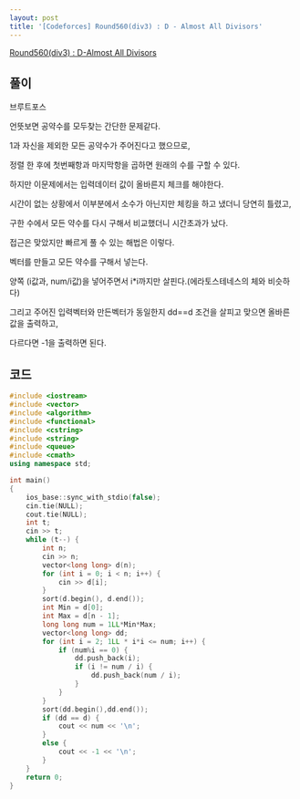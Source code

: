 ```yaml
---
layout: post
title: '[Codeforces] Round560(div3) : D - Almost All Divisors'
---
```


[Round560(div3) : D-Almost All Divisors](http://codeforces.com/contest/1165/problem/D)

## 풀이

브루트포스

언뜻보면 공약수를 모두찾는 간단한 문제같다.

1과 자신을 제외한 모든 공약수가 주어진다고 했으므로,

정렬 한 후에 첫번째항과 마지막항을 곱하면 원래의 수를 구할 수 있다.

하지만 이문제에서는 입력데이터 값이 올바른지 체크를 해야한다.

시간이 없는 상황에서 이부분에서 소수가 아닌지만 체킹을 하고 냈더니 당연히 틀렸고,

구한 수에서 모든 약수를 다시 구해서 비교했더니 시간초과가 났다.

접근은 맞았지만 빠르게 풀 수 있는 해법은 이렇다.

벡터를 만들고 모든 약수를 구해서 넣는다.

양쪽 (i값과, num/i값)을 넣어주면서 i*i까지만 살핀다.(에라토스테네스의 체와 비슷하다)

그리고 주어진 입력벡터와 만든벡터가 동일한지 dd==d 조건을 살피고 맞으면 올바른값을 출력하고,

다르다면 -1을 출력하면 된다.

## 코드

```cpp
#include <iostream>
#include <vector>
#include <algorithm>
#include <functional>
#include <cstring>
#include <string>
#include <queue>
#include <cmath>
using namespace std;

int main()
{
    ios_base::sync_with_stdio(false);
    cin.tie(NULL);
    cout.tie(NULL);
    int t;
    cin >> t;
    while (t--) {
        int n;
        cin >> n;
        vector<long long> d(n);
        for (int i = 0; i < n; i++) {
            cin >> d[i];
        }
        sort(d.begin(), d.end());
        int Min = d[0];
        int Max = d[n - 1];
        long long num = 1LL*Min*Max;
        vector<long long> dd;
        for (int i = 2; 1LL * i*i <= num; i++) {
            if (num%i == 0) {
                dd.push_back(i);
                if (i != num / i) {
                    dd.push_back(num / i);
                }
            }
        }
        sort(dd.begin(),dd.end());
        if (dd == d) {
            cout << num << '\n';
        }
        else {
            cout << -1 << '\n';
        }
    }
    return 0;
}
```
